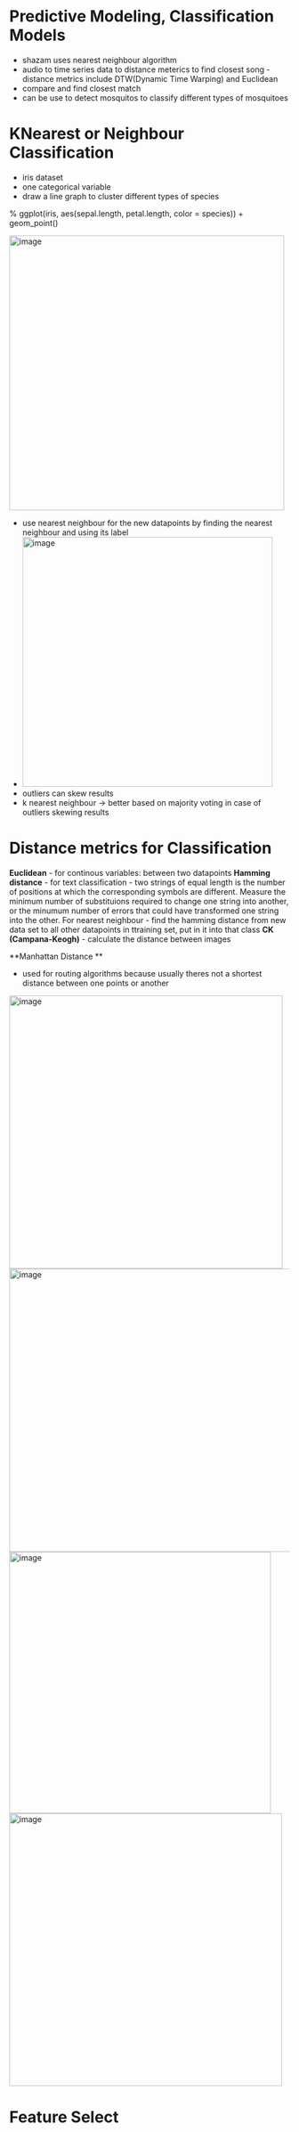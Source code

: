 # Predictive Modeling, Classification Models
- shazam uses nearest neighbour algorithm
- audio to time series data to distance meterics to find closest song - distance metrics include DTW(Dynamic Time Warping) and Euclidean
- compare and find closest match
- can be use to detect mosquitos to classify different types of mosquitoes

# KNearest or Neighbour Classification
- iris dataset
- one categorical variable
- draw a line graph to cluster different types of species

% ggplot(iris, aes(sepal.length, petal.length, color = species)) + geom_point()

<img width="494" alt="image" src="https://user-images.githubusercontent.com/48233453/130242323-a48cc564-9ae4-479f-a6bd-6ac1805860cd.png">



- use nearest neighbour for the new datapoints by finding the nearest neighbour and using its label
- <img width="449" alt="image" src="https://user-images.githubusercontent.com/48233453/130242427-5dacf2af-7aea-440b-8a39-df5d805e6822.png">
- outliers can skew results
- k nearest neighbour -> better based on majority voting in case of outliers skewing results


# Distance metrics for Classification
**Euclidean** - for continous variables: between two datapoints
**Hamming distance** - for text classification - two strings of equal length is the number of positions at which the corresponding symbols are different. Measure the minimum number of substituions required to change one string into another, or the minumum number of errors that could have transformed one string into the other. For nearest neighbour - find the hamming distance from new data set to all other datapoints in ttraining set, put in it into that class
**CK (Campana-Keogh)** - calculate the distance between images

**Manhattan Distance ** 
- used for routing algorithms because usually theres not a shortest distance between one points or another

<img width="491" alt="image" src="https://user-images.githubusercontent.com/48233453/130243560-4e0afded-2e9f-4612-9df1-05ba9978f163.png">

<img width="509" alt="image" src="https://user-images.githubusercontent.com/48233453/130243596-9ca7a279-f8a9-4071-bf2c-8640a1032899.png">
<img width="470" alt="image" src="https://user-images.githubusercontent.com/48233453/130243852-24329969-8add-4533-be84-69a90a16d208.png">

<img width="490" alt="image" src="https://user-images.githubusercontent.com/48233453/130243886-b79e2424-a73d-4604-9337-87b276d6017d.png">



# Feature Select


